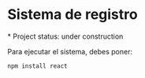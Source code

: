 <h1> Sistema de registro </h1>
* Project status: under construction

Para ejecutar el sistema, debes poner:

```npm install react```

